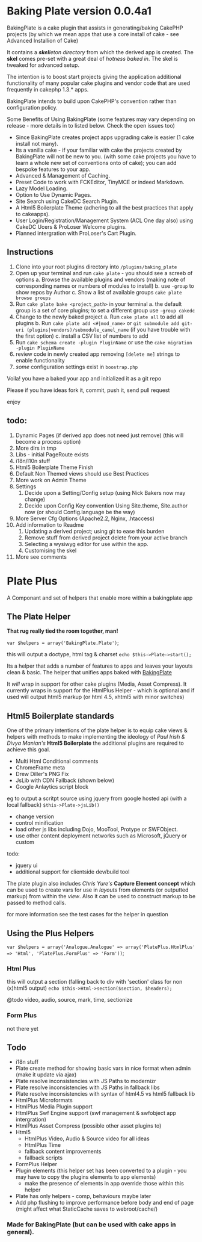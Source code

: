 # Baking Plate version 0.0.4a1 

BakingPlate is a cake plugin that assists in generating/baking CakePHP projects
(by which we mean apps that use a core install of cake - see Advanced Installion of Cake) 

It contains a ***skel****leton directory* from which the derived app is created.
The **skel** comes pre-set with a great deal of *hotness baked in*.  The skel is tweaked for advanced setup.

The intention is to boost start projects giving the application additional functionality of
many popular cake plugins and vendor code that are used frequently in cakephp 1.3.* apps.

BakingPlate intends to build upon CakePHP's convention rather than configuration policy.

Some Benefits of Using BakingPlate (some features may vary depending on release - more details in to listed below. Check the open issues too)

* Since BakingPlate creates project apps upgrading cake is easier (1 cake install not many).
* Its a vanilla cake - if your familiar with cake the projects created by BakingPlate will not be new to you.
  (with some cake projects you have to learn a whole new set of conventions onto of cake);
  you can add bespoke features to your app.
* Advanced & Management of Caching.
* Preset Code to work with FCKEditor, TinyMCE or indeed Markdown.
* Lazy Model Loading.
* Option to Use Dynamic Pages.
* Site Search using CakeDC Search Plugin.
* A Html5 Boilerplate Theme (adhering to all the best practices that apply to cakeapps).
* User Login/Registration/Management System (ACL One day also) using CakeDC Ucers &amp; ProLoser Welcome plugins.
* Planned intergration with ProLoser's Cart Plugin.

## Instructions

1. Clone into your root plugins directory into `/plugins/baking_plate`
2. Open up your terminal and run `cake plate` - you should see a screeb of options
    a. Browse the available plugins and vendors (making note of corresponding names or numbers of modules to install)
    b. use `-group` to show repos by Author
    c. Show a list of available groups `cake plate browse groups`
3. Run `cake plate bake <project_path>` in your terminal
    a. the default  group is a set of core plugins; to set a different group use `-group cakedc` 
4. Change to the newly baked project
    a. Run `cake plate all` to add all plugins
    b. Run `cake plate add <#|mod_name>` or `git submodule add git-uri (plugins|vendors)/submodule_camel_name` (if you have trouble with the first option)
    c. install a CSV list of numbers to add
5. Run `cake schema create -plugin PluginName` or use the `cake migration -plugin PluginName`
6. review code in newly created app removing `[delete me]` strings to enable functionality
7. *some* configuration settings exist in `boostrap.php`

Voila! you have a baked your app and initialized it as a git repo

Please if you have ideas fork it, commit, push it, send pull request

enjoy

## todo:


1. Dynamic Pages (if derived app does not need just remove) (this will become a process option)
2. More dirs in tmp
3. Libs - initial PageRoute exists
4. i18n/l10n stuff
5. Html5 Boilerplate Theme Finish
6. Default Non Themed views should use Best Practices
7. More work on Admin Theme
8. Settings
    1. Decide upon a Setting/Config setup (using Nick Bakers now may change)
    2. Decide upon Config Key convention Using Site.theme, Site.author now (or should Config.language be the way)
9. More Server Cfg Options (Apache2.2, Nginx, .htaccess)
10. Add information to Readme
    1. Updating a derived project; using git to ease this burden
    2. Remove stuff from derived project delete from your active branch
    3. Selecting a wysiwyg editor for use within the app.
    4. Customising the skel
11. More see comments





 

# Plate Plus

A Componant and set of helpers that enable more within a bakingplate app

## The Plate Helper

**That rug really tied the room together, man!**

`var $helpers = array('BakingPlate.Plate')`;

this will output a doctype, html tag & charset
`echo $this->Plate->start();`

Its a helper that adds a number of features to apps and leaves 
your layouts clean & basic. The helper that unifies apps baked with [BakingPlate](http://github.com)

It *will*  wrap in support for other cake plugins (Media, Asset Compress).
It currently wraps in support for the HtmlPlus Helper - which is optional 
and if used will output html5 markup (or html 4.5, xhtml5 with minor switches)

## Html5 Boilerplate standards

One of the primary intentions of the plate helper is to equip cake views & helpers with 
methods to make implementing the ideology of *Paul Irish & Divya Manian's* **Html5 Boilerplate** 
the additional plugins are required to achieve this goal.

* Multi Html Conditional comments
* ChromeFrame meta
* Drew Diller's PNG Fix
* JsLib with CDN Fallback (shown below)
* Google Anlaytics script block

eg to output a scritpt source using  jquery from google hosted api (with a local fallback)
`$this->Plate->jsLib()`

* change version
* control minification
* load other js libs including Dojo, MooTool, Protype or SWFObject.
* use other content deployment networks such as Microsoft, jQuery or custom 

todo:
* jquery ui
* additional support for clientside dev/build tool

The plate plugin also includes *Chris Yure's* **Capture Element concept** 
which can be used to create vars for use in *layouts* from elements (or outputted markup) 
from within the *view*.  Also it can be used to construct markup to be passed to method 
calls.


for more information see the test cases for the helper in question


## Using the Plus Helpers

`var $helpers = array('Analogue.Analogue' => array('PlatePlus.HtmlPlus' => 'Html', 'PlatePlus.FormPlus' => 'Form'))`;

### Html Plus

this will output  a section (falling back to div with 'section' class for non (x)html5 output)
`echo $this->Html->section($section, $headers);`

@todo video, audio, source, mark, time, sectionize

### Form Plus

not there yet

## Todo

* i18n stuff
* Plate create method for showing basic vars in nice format when admin (make it update via ajax)
* Plate resolve inconsistencies with JS Paths to modernizr
* Plate resolve inconsistencies with JS Paths in fallback libs
* Plate resolve inconsistencies with syntax of html4.5 vs html5 fallback lib
* HtmlPlus Microformats
* HtmlPlus Media Plugin support
* HtmlPlus Swf Engine support (swf management & swfobject app intergration)
* HtmlPlus Asset Compress (possible other asset plugins to)
* Html5
    * HtmlPlus Video, Audio & Source
      video for all ideas
    * HtmlPlus Time
    * fallback content improvements
    * fallback scripts
* FormPlus Helper
* Plugin elements (this helper set has been converted to a plugin - you may have to copy the plugins elements to app elements)
    * make the presence of elements in app override those within this helper
* Plate has only helpers - comp, behaviours maybe later
* Add php flushing to improve performance before body and end of page (might affect what StaticCache saves to webroot/cache/)

### Made for BakingPlate (but can be used with cake apps in general).